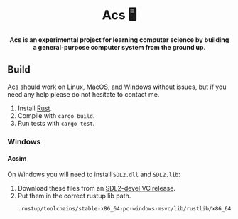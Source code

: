<div align="center">

# Acs 🖥️

**Acs is an experimental project for learning computer science by building a general-purpose computer system from the ground up.**

</div>

## Build

Acs should work on Linux, MacOS, and Windows without issues, but if you need any help please do not hesitate to contact me.

1. Install [Rust](https://rustup.rs/).
2. Compile with `cargo build`.
3. Run tests with `cargo test`.

### Windows

#### Acsim

On Windows you will need to install `SDL2.dll` and `SDL2.lib`:

1. Download these files from an [SDL2-devel VC release](https://github.com/libsdl-org/SDL/releases/).
2. Put them in the correct rustup lib path.
   ```sh
   .rustup/toolchains/stable-x86_64-pc-windows-msvc/lib/rustlib/x86_64-pc-windows-msvc/lib
   ```
